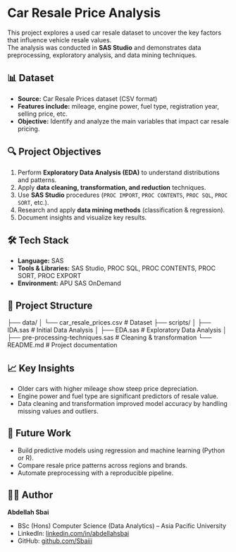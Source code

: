 # Car Resale Price Analysis

This project explores a used car resale dataset to uncover the key factors that influence vehicle resale values.  
The analysis was conducted in **SAS Studio** and demonstrates data preprocessing, exploratory analysis, and data mining techniques.

## 📊 Dataset
- **Source:** Car Resale Prices dataset (CSV format)
- **Features include:** mileage, engine power, fuel type, registration year, selling price, etc.
- **Objective:** Identify and analyze the main variables that impact car resale pricing.

## 🔍 Project Objectives
1. Perform **Exploratory Data Analysis (EDA)** to understand distributions and patterns.
2. Apply **data cleaning, transformation, and reduction** techniques.
3. Use **SAS Studio** procedures (`PROC IMPORT`, `PROC CONTENTS`, `PROC SQL`, `PROC SORT`, etc.).
4. Research and apply **data mining methods** (classification & regression).
5. Document insights and visualize key results.

## 🛠️ Tech Stack
- **Language:** SAS
- **Tools & Libraries:** SAS Studio, PROC SQL, PROC CONTENTS, PROC SORT, PROC EXPORT
- **Environment:** APU SAS OnDemand

## 📂 Project Structure
├── data/
│   └── car_resale_prices.csv       # Dataset
├── scripts/
│   ├── IDA.sas                     # Initial Data Analysis
│   ├── EDA.sas                     # Exploratory Data Analysis
│   ├── pre-processing-techniques.sas # Cleaning & transformation
└── README.md                       # Project documentation

## 📈 Key Insights
- Older cars with higher mileage show steep price depreciation.
- Engine power and fuel type are significant predictors of resale value.
- Data cleaning and transformation improved model accuracy by handling missing values and outliers.

## 🚀 Future Work
- Build predictive models using regression and machine learning (Python or R).
- Compare resale price patterns across regions and brands.
- Automate preprocessing with a reproducible pipeline.

## 👨‍💻 Author
**Abdellah Sbai**  
- BSc (Hons) Computer Science (Data Analytics) – Asia Pacific University  
- LinkedIn: [linkedin.com/in/abdellahsbai](https://www.linkedin.com/in/abdellahsbai)  
- GitHub: [github.com/Sbaiii](https://github.com/Sbaiii)
